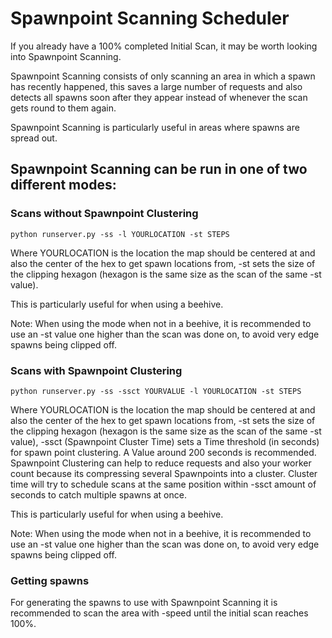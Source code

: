 # Spawnpoint Scanning Scheduler

If you already have a 100% completed Initial Scan, it may be worth looking into Spawnpoint Scanning.

Spawnpoint Scanning consists of only scanning an area in which a spawn has recently happened, this saves a large number of requests and also detects all spawns soon after they appear instead of whenever the scan gets round to them again.

Spawnpoint Scanning is particularly useful in areas where spawns are spread out.

## Spawnpoint Scanning can be run in one of two different modes:

### Scans without Spawnpoint Clustering

```
python runserver.py -ss -l YOURLOCATION -st STEPS
```

Where YOURLOCATION is the location the map should be centered at and also the center of the hex to get spawn locations from, -st sets the size of the clipping hexagon (hexagon is the same size as the scan of the same -st value).

This is particularly useful for when using a beehive.

Note: When using the mode when not in a beehive, it is recommended to use an -st value one higher than the scan was done on, to avoid very edge spawns being clipped off.

### Scans with Spawnpoint Clustering

```
python runserver.py -ss -ssct YOURVALUE -l YOURLOCATION -st STEPS
```

Where YOURLOCATION is the location the map should be centered at and also the center of the hex to get spawn locations from, -st sets the size of the clipping hexagon (hexagon is the same size as the scan of the same -st value), -ssct (Spawnpoint Cluster Time) sets a Time threshold (in seconds) for spawn point clustering.
A Value around 200 seconds is recommended.
Spawnpoint Clustering can help to reduce requests and also your worker count because its compressing several Spawnpoints into a cluster. Cluster time will try to schedule scans at the same position within -ssct amount of seconds to catch multiple spawns at once.


This is particularly useful for when using a beehive.

Note: When using the mode when not in a beehive, it is recommended to use an -st value one higher than the scan was done on, to avoid very edge spawns being clipped off.


### Getting spawns

For generating the spawns to use with Spawnpoint Scanning it is recommended to scan the area with -speed until the initial scan reaches 100%.
